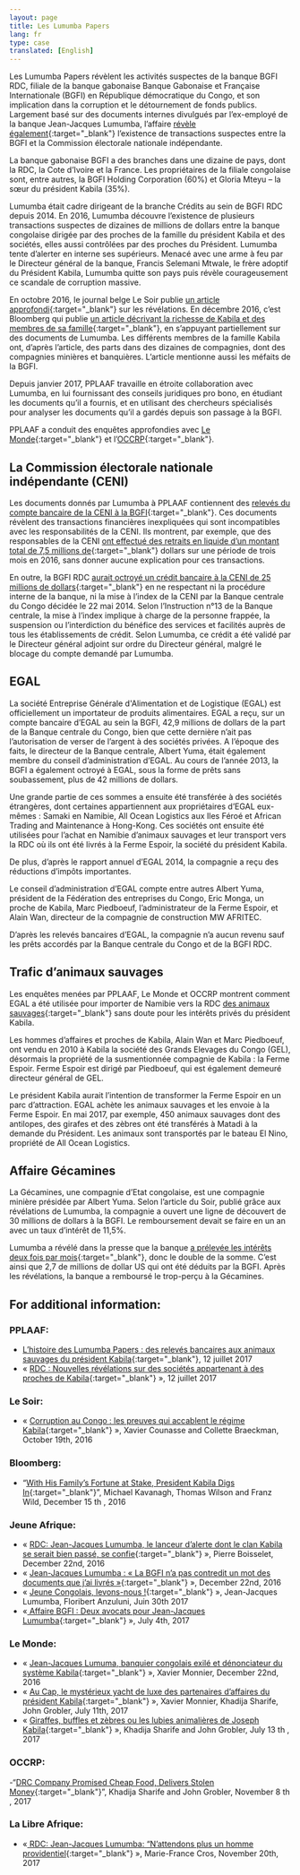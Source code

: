 ```yaml
---
layout: page
title: Les Lumumba Papers
lang: fr
type: case
translated: [English]
---
```

Les Lumumba Papers révèlent les activités suspectes de la banque BGFI RDC, filiale de la banque gabonaise Banque Gabonaise et Française Internationale (BGFI) en République démocratique du Congo, et son implication dans la corruption et le détournement de fonds publics. Largement basé sur des documents internes divulgués par l’ex-employé de la banque Jean-Jacques Lumumba, l’affaire [révèle également](https://pplaaf.org/downloads/BGFIBANK-RDC-censure.pdf){:target="_blank"} l’existence de transactions suspectes entre la BGFI et la Commission électorale nationale indépendante.

La banque gabonaise BGFI a des branches dans une dizaine de pays, dont la RDC, la Cote d’Ivoire et la France. Les propriétaires de la filiale congolaise sont, entre autres, la BGFI Holding Corporation (60%) et Gloria Mteyu – la sœur du président Kabila (35%).

Lumumba était cadre dirigeant de la branche Crédits au sein de BGFI RDC depuis 2014. En 2016, Lumumba découvre l’existence de plusieurs transactions suspectes de dizaines de millions de dollars entre la banque congolaise dirigée par des proches de la famille du président Kabila et des sociétés, elles aussi contrôlées par des proches du Président. Lumumba tente d’alerter en interne ses supérieurs. Menacé avec une arme à feu par le Directeur général de la banque, Francis Selemani Mtwale, le frère adoptif du Président Kabila, Lumumba quitte son pays puis révèle courageusement ce scandale de corruption massive.

En octobre 2016, le journal belge Le Soir publie [un article approfondi](http://plus.lesoir.be/66290/article/2016-10-29/corruption-au-congo-les-preuves-qui-accablent-le-regime-kabila){:target="_blank"} sur les révélations. En décembre 2016, c’est Bloomberg qui publie [un article décrivant la richesse de Kabila et des membres de sa famille](https://www.bloomberg.com/news/features/2016-12-15/with-his-family-fortune-at-stake-congo-president-kabila-digs-in){:target="_blank"}, en s’appuyant partiellement sur des documents de Lumumba. Les différents membres de la famille Kabila ont, d’après l’article, des parts dans des dizaines de compagnies, dont des compagnies minières et banquières. L’article mentionne aussi les méfaits de la BGFI.

Depuis janvier 2017, PPLAAF travaille en étroite collaboration avec Lumumba, en lui fournissant des conseils juridiques pro bono, en étudiant les documents qu’il a fournis, et en utilisant des chercheurs spécialisés pour analyser les documents qu’il a gardés depuis son passage à la BGFI.

PPLAAF a conduit des enquêtes approfondies avec [Le Monde](http://www.lemonde.fr/){:target="_blank"} et l’[OCCRP](https://www.occrp.org/en){:target="_blank"}.


<div class="line"></div>


## La Commission électorale nationale indépendante (CENI)

Les documents donnés par Lumumba à PPLAAF contiennent des [ relevés du compte bancaire de la CENI à la BGFI](https://pplaaf.org/downloads/BGFIBANK-RDC-censure.pdf){:target="_blank"}. Ces documents révèlent des transactions financières inexpliquées qui sont incompatibles avec les responsabilités de la CENI. Ils montrent, par exemple, que des responsables de la CENI [ont effectué des retraits en liquide d’un montant total de 7,5 millions de](http://blog.lesoir.be/colette-braeckman/2016/10/29/un-banquier-de-kinshasa-devoile-le-pot-aux-roses/){:target="_blank"} dollars sur une période de trois mois en 2016, sans donner aucune explication pour ces transactions. 

En outre, la BGFI RDC [aurait octroyé un crédit bancaire à la CENI de 25 millions de dollars](http://blog.lesoir.be/colette-braeckman/2016/10/29/un-banquier-de-kinshasa-devoile-le-pot-aux-roses/){:target="_blank"} en ne respectant ni la procédure interne de la banque, ni la mise à l’index de la CENI par la Banque centrale du Congo décidée le 22 mai 2014. Selon l’Instruction n°13 de la Banque centrale, la mise à l’index implique à charge de la personne frappée, la suspension ou l’interdiction du bénéfice des services et facilités auprès de tous les établissements de crédit.  Selon Lumumba, ce crédit a été validé par le Directeur général adjoint sur ordre du Directeur général, malgré le blocage du compte demandé par Lumumba.


## EGAL

La société Entreprise Générale d'Alimentation et de Logistique (EGAL) est officiellement un importateur de produits alimentaires. EGAL a reçu, sur un compte bancaire d’EGAL au sein la BGFI, 42,9 millions de dollars de la part de la Banque centrale du Congo, bien que cette dernière n’ait pas l’autorisation de verser de l’argent à des sociétés privées. A l’époque des faits, le directeur de la Banque centrale, Albert Yuma, était également membre du conseil d’administration d’EGAL. Au cours de l’année 2013, la BGFI a également octroyé à EGAL, sous la forme de prêts sans soubassement, plus de 42 millions de dollars. 

Une grande partie de ces sommes a ensuite été transférée à des sociétés étrangères, dont certaines appartiennent aux propriétaires d’EGAL eux-mêmes : Samaki en Namibie, All Ocean Logistics aux Iles Féroé et African Trading and Maintenance à Hong-Kong. Ces sociétés ont ensuite été utilisées pour l’achat en Namibie d’animaux sauvages et leur transport vers la RDC où ils ont été livrés à la Ferme Espoir, la société du président Kabila.  

De plus, d’après le rapport annuel d’EGAL 2014, la compagnie a reçu des réductions d’impôts importantes.
 
Le conseil d’administration d’EGAL compte entre autres Albert Yuma, président de la Fédération des entreprises du Congo, Eric Monga, un proche de Kabila, Marc Piedboeuf, l’administrateur de la Ferme Espoir, et Alain Wan, directeur de la compagnie de construction MW AFRITEC.

D’après les relevés bancaires d’EGAL, la compagnie n’a aucun revenu sauf les prêts accordés par la Banque centrale du Congo et de la BGFI RDC.

## Trafic d’animaux sauvages

Les enquêtes menées par PPLAAF, Le Monde et OCCRP montrent comment EGAL a été utilisée pour importer de Namibie vers la RDC [des animaux sauvages](http://www.lemonde.fr/afrique/article/2017/07/13/girafes-buffles-et-zebres-en-cargo-ou-les-lubies-animalieres-de-joseph-kabila_5160098_3212.html){:target="_blank"} sans doute pour les intérêts privés du président Kabila. 

Les hommes d’affaires et proches de Kabila, Alain Wan et Marc Piedboeuf, ont vendu en 2010 à Kabila la société des Grands Elevages du Congo (GEL), désormais la propriété de la susmentionnée compagnie de Kabila : la Ferme Espoir. 
Ferme Espoir est dirigé par Piedboeuf, qui est également demeuré directeur général de GEL.

Le président Kabila aurait l’intention de transformer la Ferme Espoir en un parc d’attraction. EGAL achète les animaux sauvages et les envoie à la Ferme Espoir. En mai 2017, par exemple, 450 animaux sauvages dont des antilopes, des girafes et des zèbres ont été transférés à Matadi à la demande du Président. Les animaux sont transportés par le bateau El Nino, propriété de All Ocean Logistics.

## Affaire Gécamines 

La Gécamines, une compagnie d’Etat congolaise, est une compagnie minière présidée par Albert Yuma. Selon l’article du Soir, publié grâce aux révélations de Lumumba, la compagnie a ouvert une ligne de découvert de 30 millions de dollars à la BGFI. Le remboursement devait se faire en un an avec un taux d’intérêt de 11,5%.

Lumumba a révélé dans la presse que la banque 
[a prélevée les intérêts deux fois par mois](http://www.jeuneafrique.com/370468/politique/rdc-lumumba-papers-eclaboussent-bgfi-bank-lentourage-de-kabila/){:target="_blank"}, donc le double de la somme. C’est ainsi que 2,7 de millions de dollar US qui ont été déduits par la BGFI. Après les révélations, la banque a remboursé le trop-perçu à la Gécamines.


## For additional information:

### PPLAAF:
- [L’histoire des Lumumba Papers : des relevés bancaires aux animaux sauvages du président Kabila](https://lumumbapapers.info/){:target="_blank"}, 12 juillet 2017
- « [RDC : Nouvelles révélations sur des sociétés appartenant à des proches de Kabila](https://pplaaf.org/fr/2017/07/12/rdc-Nouvelles-revelations.html){:target="_blank"} », 12 juillet 2017

### Le Soir:
- « [Corruption au Congo : les preuves qui accablent le régime Kabila](http://plus.lesoir.be/66290/article/2016-10-29/corruption-au-congo-les-preuves-qui-accablent-le-regime-kabila){:target="_blank"} », Xavier Counasse and
Collette Braeckman, October 19th, 2016

### Bloomberg:
- “[With His Family’s Fortune at Stake, President Kabila Digs In](https://www.bloomberg.com/news/features/2016-12-15/with-his-family-fortune-at-stake-congo-president-kabila-digs-in){:target="_blank"}”, Michael Kavanagh, Thomas
Wilson and Franz Wild, December 15 th , 2016

### Jeune Afrique:
- « [RDC: Jean-Jacques Lumumba, le lanceur d’alerte dont le clan Kabila se serait bien passé, se confie](http://www.jeuneafrique.com/386150/politique/rdc-jean-jacques-lumumba-lanceur-dalerte-dont-clan-kabila-se-serait-bien-passe-se-confie/){:target="_blank"} », Pierre Boisselet, December 22nd, 2016  
- « [Jean-Jacques Lumumba : « La BGFI n’a pas contredit un mot des documents que j’ai livrés »](http://www.jeuneafrique.com/videos/386304/interview-exclusive-de-jean-jacques-lumumba/){:target="_blank"} », December 22nd, 2016  
- « [Jeune Congolais, levons-nous !](http://www.jeuneafrique.com/452673/politique/jeunes-congolais-levons-floribert-anzuluni-jean-jacques-lumumba/){:target="_blank"} », Jean-Jacques Lumumba, Floribert Anzuluni, Juin 30th 2017  
- «[ Affaire BGFI : Deux avocats pour Jean-Jacques Lumumba](http://www.jeuneafrique.com/mag/453682/societe/justice-deux-avocats-jean-jacques-lumumba/){:target="_blank"} », July 4th, 2017

### Le Monde:
- « [Jean-Jacques Lumuma, banquier congolais exilé et dénonciateur du système Kabila](http://www.lemonde.fr/afrique/article/2016/12/22/jean-jacques-lumumba-banquier-congolais-exile-et-denonciateur-du-systeme-kabila_5053068_3212.html){:target="_blank"} », Xavier Monnier, December 22nd, 2016  
- « [Au Cap, le mystérieux yacht de luxe des partenaires d’affaires du président Kabila](http://www.lemonde.fr/afrique/article/2017/07/11/le-mysterieux-yacht-de-luxe-des-partenaires-d-affaires-du-president-kabila_5159113_3212.html){:target="_blank"} », Xavier
Monnier, Khadija Sharife, John Grobler, July 11th, 2017  
- « [Giraffes, buffles et zèbres ou les lubies animalières de Joseph Kabila](http://www.lemonde.fr/afrique/article/2017/07/13/girafes-buffles-et-zebres-en-cargo-ou-les-lubies-animalieres-de-joseph-kabila_5160098_3212.html){:target="_blank"} », Khadija Sharife and John Grobler, July 13 th , 2017

### OCCRP:
-“[DRC Company Promised Cheap Food, Delivers Stolen Money](https://www.occrp.org/en/investigations/7234-drc-company-promised-cheap-food-delivers-stolen-money){:target="_blank"}”, Khadija Sharife and John Grobler, November 8 th , 2017

### La Libre Afrique:
- «[ RDC: Jean-Jacques Lumumba: “N’attendons plus un homme providentiel](https://afrique.lalibre.be/11233/rdc-jean-jacques-lumumba-nattendons-plus-un-homme-providentiel/){:target="_blank"} », Marie-France Cros, November 20th, 2017
